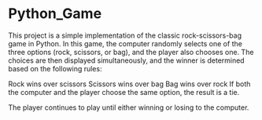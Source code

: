 # Python_Game

This project is a simple implementation of the classic rock-scissors-bag game in Python. In this game, the computer randomly selects one of the three options (rock, scissors, or bag), and the player also chooses one. The choices are then displayed simultaneously, and the winner is determined based on the following rules:

Rock wins over scissors
Scissors wins over bag
Bag wins over rock
If both the computer and the player choose the same option, the result is a tie.

The player continues to play until either winning or losing to the computer.
